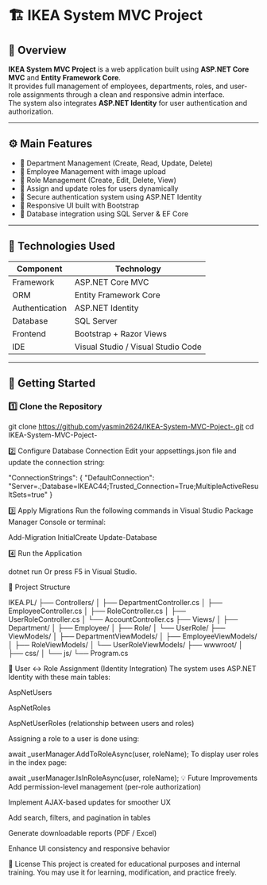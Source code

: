 # 🏗️ IKEA System MVC Project

## 📝 Overview

**IKEA System MVC Project** is a web application built using **ASP.NET Core MVC** and **Entity Framework Core**.  
It provides full management of employees, departments, roles, and user-role assignments through a clean and responsive admin interface.  
The system also integrates **ASP.NET Identity** for user authentication and authorization.

---

## ⚙️ Main Features

- 🔹 Department Management (Create, Read, Update, Delete)  
- 🔹 Employee Management with image upload  
- 🔹 Role Management (Create, Edit, Delete, View)  
- 🔹 Assign and update roles for users dynamically  
- 🔹 Secure authentication system using ASP.NET Identity  
- 🔹 Responsive UI built with Bootstrap  
- 🔹 Database integration using SQL Server & EF Core  

---

## 🧩 Technologies Used

| Component | Technology |
|------------|-------------|
| Framework | ASP.NET Core MVC |
| ORM | Entity Framework Core |
| Authentication | ASP.NET Identity |
| Database | SQL Server |
| Frontend | Bootstrap + Razor Views |
| IDE | Visual Studio / Visual Studio Code |

---

## 🚀 Getting Started

### 1️⃣ Clone the Repository

git clone https://github.com/yasmin2624/IKEA-System-MVC-Poject-.git
cd IKEA-System-MVC-Poject-


2️⃣ Configure Database Connection
Edit your appsettings.json file and update the connection string:

"ConnectionStrings": {
  "DefaultConnection": "Server=.;Database=IKEAC44;Trusted_Connection=True;MultipleActiveResultSets=true"
}


3️⃣ Apply Migrations
Run the following commands in Visual Studio Package Manager Console or terminal:

Add-Migration InitialCreate
Update-Database


4️⃣ Run the Application

dotnet run
Or press F5 in Visual Studio.


📁 Project Structure

IKEA.PL/
├── Controllers/
│   ├── DepartmentController.cs
│   ├── EmployeeController.cs
│   ├── RoleController.cs
│   ├── UserRoleController.cs
│   └── AccountController.cs
├── Views/
│   ├── Department/
│   ├── Employee/
│   ├── Role/
│   └── UserRole/
├── ViewModels/
│   ├── DepartmentViewModels/
│   ├── EmployeeViewModels/
│   ├── RoleViewModels/
│   └── UserRoleViewModels/
├── wwwroot/
│   ├── css/
│   └── js/
└── Program.cs


🔐 User ↔ Role Assignment (Identity Integration)
The system uses ASP.NET Identity with these main tables:

AspNetUsers

AspNetRoles

AspNetUserRoles (relationship between users and roles)

Assigning a role to a user is done using:

await _userManager.AddToRoleAsync(user, roleName);
To display user roles in the index page:


await _userManager.IsInRoleAsync(user, roleName);
💡 Future Improvements
Add permission-level management (per-role authorization)

Implement AJAX-based updates for smoother UX

Add search, filters, and pagination in tables

Generate downloadable reports (PDF / Excel)

Enhance UI consistency and responsive behavior


🏁 License
This project is created for educational purposes and internal training.
You may use it for learning, modification, and practice freely.
